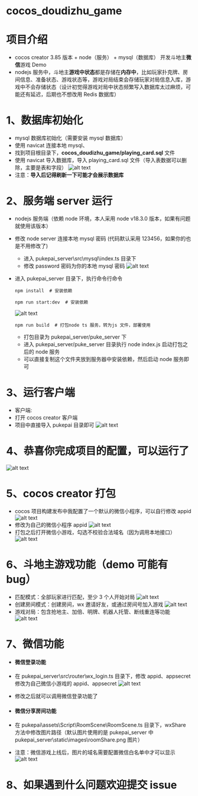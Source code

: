 # cocos_doudizhu_game

# 项目介绍

- cocos creator 3.85 版本 + node（服务） + mysql（数据库） 开发斗地主<strong>微信</strong>游戏 Demo
- nodejs 服务中，斗地主<strong>游戏中状态</strong>都是存储在<strong>内存中</strong>，比如玩家扑克牌、房间信息、准备状态、游戏状态等，游戏对局结束会存储玩家对局信息入库，游戏中不会存储状态（设计初觉得游戏对局中状态频繁写入数据库太过麻烦，可能还有延迟，后期也不想改用 Redis 数据库）

# 1、数据库初始化

- mysql 数据库初始化（需要安装 mysql 数据库）
- 使用 navicat 连接本地 mysql、
- 找到项目根目录下，<strong>cocos_doudizhu_game/playing_card.sql</strong> 文件
- 使用 navicat 导入数据库，导入 playing_card.sql 文件（导入表数据可以删除，主要是表和字段）
  ![alt text](image-1.png)
- 注意：<strong>导入后记得刷新一下可能才会展示数据库</strong>

# 2、服务端 server 运行

- nodejs 服务端（依赖 node 环境，本人采用 node v18.3.0 版本，如果有问题就使用该版本）
- 修改 node server 连接本地 mysql 密码 (代码默认采用 123456，如果你的也是不用修改了)
  - 进入 pukepai_server\src\mysql\index.ts 目录下
  - 修改 password 密码为你的本地 mysql 密码
    ![alt text](image-3.png)
- 进入 pukepai_server 目录下，执行命令行命令

  ```shell
  npm install  # 安装依赖
  ```

  ```shell
  npm run start:dev  # 安装依赖
  ```

  ![alt text](image-2.png)

  ```shell
  npm run build  # 打包node ts 服务，转为js 文件，部署使用
  ```

  - 打包目录为 pukepai_server/puke_server 下
  - 进入 pukepai_server/puke_server 目录执行 node index.js 启动打包之后的 node 服务
  - 可以直接复制这个文件夹放到服务器中安装依赖，然后启动 node 服务即可

# 3、运行客户端

- 客户端:
- 打开 cocos creator 客户端
- 项目中直接导入 pukepai 目录即可
  ![alt text](image-4.png)

# 4、恭喜你完成项目的配置，可以运行了

![alt text](image-5.png)

# 5、cocos creator 打包

- cocos 项目构建发布中我配置了一个默认的微信小程序，可以自行修改 appid
  ![alt text](image-6.png)
- 修改为自己的微信小程序 appid
  ![alt text](image-7.png)
- 打包之后打开微信小游戏，勾选不校验合法域名（因为调用本地接口）
  ![alt text](image-8.png)

# 6、斗地主游戏功能（demo 可能有 bug）

- 匹配模式：全部玩家进行匹配，至少 3 个人开始对局
  ![alt text](image-9.png)
- 创建房间模式：创建房间，wx 邀请好友，或通过房间号加入游戏
  ![alt text](image-10.png)
- 游戏对局：包含抢地主、加倍、明牌、机器人托管、断线重连等功能
  ![alt text](image-11.png)

# 7、微信功能

- #### 微信登录功能

- 在 pukepai_server\src\router\wx_login.ts 目录下，修改 appid、appsecret 修改为自己微信小游戏的 appid、appsecret
  ![alt text](image-12.png)
- 修改之后就可以调用微信登录功能了

- #### 微信分享房间功能
- 在 pukepai\assets\Script\RoomScene\RoomScene.ts 目录下，wxShare 方法中修改图片路径（默认图片使用的是 pukepai_server 中 pukepai_server\static\images\roomShare.png 图片）
- 注意：微信游戏上线后，图片的域名需要配置微信白名单中才可以显示
  ![alt text](image-13.png)

# 8、如果遇到什么问题欢迎提交 issue
